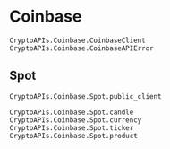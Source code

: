 # Coinbase

```@docs
CryptoAPIs.Coinbase.CoinbaseClient
CryptoAPIs.Coinbase.CoinbaseAPIError
```

## Spot

```@docs
CryptoAPIs.Coinbase.Spot.public_client
```

```@docs
CryptoAPIs.Coinbase.Spot.candle
CryptoAPIs.Coinbase.Spot.currency
CryptoAPIs.Coinbase.Spot.ticker
CryptoAPIs.Coinbase.Spot.product
```
